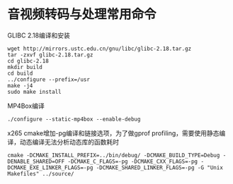 # 音视频转码与处理常用命令

GLIBC 2.18编译和安装
```
wget http://mirrors.ustc.edu.cn/gnu/libc/glibc-2.18.tar.gz
tar -zxvf glibc-2.18.tar.gz
cd glibc-2.18
mkdir build
cd build
../configure --prefix=/usr
make -j4
sudo make install
```

MP4Box编译
```
./configure --static-mp4box --enable-debug
```

x265 cmake增加-pg编译和链接选项，为了做gprof profiling，需要使用静态编译，动态编译无法分析动态库的函数耗时
```
cmake -DCMAKE_INSTALL_PREFIX=../bin/debug/ -DCMAKE_BUILD_TYPE=Debug -DENABLE_SHARED=OFF -DCMAKE_C_FLAGS=-pg -DCMAKE_CXX_FLAGS=-pg -DCMAKE_EXE_LINKER_FLAGS=-pg -DCMAKE_SHARED_LINKER_FLAGS=-pg -G "Unix Makefiles" ../source/
```

